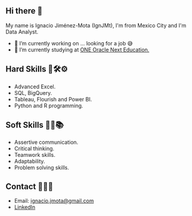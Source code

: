 ## Hi there 👋
My name is Ignacio Jiménez-Mota (IgnJMt), I'm from Mexico City and I'm Data Analyst.
* 🔭 I’m currently working on ... looking for a job 😅 
* 🌱 I’m currently studying at [ONE Oracle Next Education.](https://www.oracle.com/mx/education/oracle-next-education/)

## Hard Skills 💪🛠⚙
* Advanced Excel.
* SQL, BigQuery.
* Tableau, Flourish and Power BI.
* Python and R programming.

## Soft Skills 👔🎯📚
* Assertive communication.
* Critical thinking.
* Teamwork skills.
* Adaptability.
* Problem solving skills.

## Contact 📩📡📞
* Email: ignacio.jmota@gmail.com
* [LinkedIn](https://www.linkedin.com/in/ignacio-jim%C3%A9nez-mota-iqm0313/)
